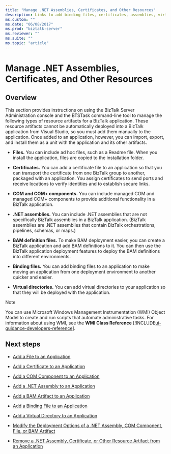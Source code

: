 ```yaml
---
title: "Manage .NET Assemblies, Certificates, and Other Resources"
description: Links to add binding files, certificates, assemblies, virtual directories, files, and more in BizTalk Server
ms.custom: ""
ms.date: "06/08/2017"
ms.prod: "biztalk-server"
ms.reviewer: ""
ms.suite: ""
ms.topic: "article"
---
```

# Manage .NET Assemblies, Certificates, and Other Resources

## Overview
This section provides instructions on using the BizTalk Server Administration console and the BTSTask command-line tool to manage the following types of resource artifacts for a BizTalk application. These resource artifacts cannot be automatically deployed into a BizTalk application from Visual Studio, so you must add them manually to the application. Once added to an application, however, you can import, export, and install them as a unit with the application and its other artifacts.  
  
-   **Files.** You can include ad hoc files, such as a Readme file. When you install the application, files are copied to the installation folder.  
  
-   **Certificates.** You can add a certificate file to an application so that you can transport the certificate from one BizTalk group to another, packaged with an application. You assign certificates to send ports and receive locations to verify identities and to establish secure links.  
  
-   **COM and COM+ components.** You can include managed COM and managed COM+ components to provide additional functionality in a BizTalk application.  
  
-   **.NET assemblies.** You can include .NET assemblies that are not specifically BizTalk assemblies in a BizTalk application. (BizTalk assemblies are .NET assemblies that contain BizTalk orchestrations, pipelines, schemas, or maps.)  
  
-   **BAM definition files.** To make BAM deployment easier, you can create a BizTalk application and add BAM definitions to it. You can then use the BizTalk application deployment features to deploy the BAM definitions into different environments.  
  
-   **Binding files.** You can add binding files to an application to make moving an application from one deployment environment to another quicker and easier.  
  
-   **Virtual directories.** You can add virtual directories to your application so that they will be deployed with the application.  
  
> [!NOTE]
>  You can use Microsoft Windows Management Instrumentation (WMI) Object Model to create and run scripts that automate administrative tasks. For information about using WMI, see the **WMI Class Reference** [!INCLUDE[ui-guidance-developers-reference](../includes/ui-guidance-developers-reference.md)].
  
## Next steps
  
-   [Add a File to an Application](../core/how-to-add-a-file-to-an-application.md)  
  
-   [Add a Certificate to an Application](../core/how-to-add-a-certificate-to-an-application.md)  
  
-   [Add a COM Component to an Application](../core/how-to-add-a-com-component-to-an-application.md)  
  
-   [Add a .NET Assembly to an Application](../core/how-to-add-a-net-assembly-to-an-application.md)  
  
-   [Add a BAM Artifact to an Application](../core/how-to-add-a-bam-artifact-to-an-application.md)  
  
-   [Add a Binding File to an Application](../core/how-to-add-a-binding-file-to-an-application2.md)  
  
-   [Add a Virtual Directory to an Application](../core/how-to-add-a-virtual-directory-to-an-application.md)  
  
-   [Modify the Deployment Options of a .NET Assembly, COM Component, File, or BAM Artifact](../core/modify-deployment-options-of-net-assembly-com-component-file-bam-artifact.md)  
  
-   [Remove a .NET Assembly, Certificate, or Other Resource Artifact from an Application](../core/remove-a-net-assembly-certificate-or-resource-artifact-from-an-application.md)